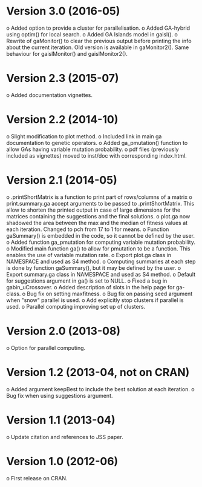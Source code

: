 # Version 3.0 (2016-05)

  o Added option to provide a cluster for parallelisation.
  o Added GA-hybrid using optim() for local search.
  o Added GA Islands model in gaisl().
  o Rewrite of gaMonitor() to clear the previous output before printing the 
    info about the current iteration. Old version is available in gaMonitor2().
    Same behaviour for gaislMonitor() and gaislMonitor2().

# Version 2.3 (2015-07)

  o Added documentation vignettes.

# Version 2.2 (2014-10)

  o Slight modification to plot method.
  o Included link in main ga documentation to genetic operators.
  o Added ga_pmutation() function to allow GAs having variable mutation 
    probability.
  o pdf files (previously included as vignettes) moved to inst/doc with 
    corresponding index.html.
  
# Version 2.1 (2014-05)

  o .printShortMatrix is a function to print part of rows/columns of a matrix
  o print.summary.ga accept arguments to be passed to .printShortMatrix. This
    allow to shorten the printed output in case of large dimensions for the 
    matrices containing the suggestions and the final solutions.
  o plot.ga now shadowed the area between the max and the median of fitness values 
    at each iteration. Changed to pch from 17 to 1 for means.
  o Function gaSummary() is embedded in the code, so it cannot be defined by the user.
  o Added function ga_pmutation for computing variable mutation probability. 
  o Modified main function ga() to allow for pmutation to be a function. This enables
    the use of variable mutation rate.
  o Export plot.ga class in NAMESPACE and used as S4 method.
  o Computing summaries at each step is done by function gaSummary(), but it
    may be defined by the user.
  o Export summary.ga class in NAMESPACE and used as S4 method.
  o Default for suggestions argument in ga() is set to NULL.
  o Fixed a bug in gabin_uCrossover.
  o Added description of slots in the help page for ga-class.
  o Bug fix on setting maxfitness.
  o Bug fix on passing seed argument when "snow" parallel is used.
  o Add explicitly stop clusters if parallel is used.
  o Parallel computing improving set up of clusters.

# Version 2.0 (2013-08)

   o Option for parallel computing.

# Version 1.2 (2013-04, not on CRAN)

   o Added argument keepBest to include the best solution at each iteration.
   o Bug fix when using suggestions argument.

# Version 1.1 (2013-04)

   o Update citation and references to JSS paper.

# Version 1.0 (2012-06)

   o First release on CRAN.
